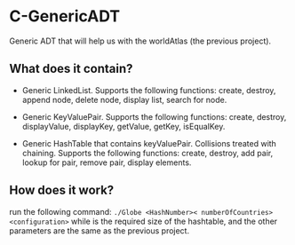 # C-GenericADT
Generic ADT that will help us with the worldAtlas (the previous project).

## What does it contain?
* Generic LinkedList. Supports the following functions: create, destroy, append node, delete node, display list, search for node.

* Generic KeyValuePair. Supports the following functions: create, destroy, displayValue, displayKey, getValue, getKey, isEqualKey.

* Generic HashTable that contains keyValuePair. Collisions treated with chaining. Supports the following functions: create, destroy, add pair, lookup for pair, remove pair, display elements.

## How does it work?
run the following command:
```./Globe <HashNumber>< numberOfCountries><configuration>```
while <HashNumber> is the required size of the hashtable, and the other parameters are the same as the previous project.
